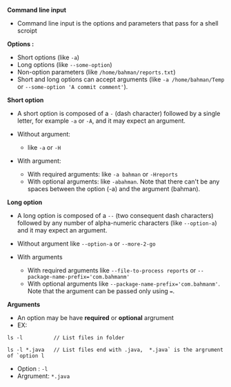 **Command line input**
  - Command line input is the options and parameters that pass for a shell scroipt

**Options :**
  - Short options (like `-a`)
  - Long options (like `--some-option`)
  - Non-option parameters (like `/home/bahman/reports.txt`)
  - Short and long options can accept arguments (like `-a /home/bahman/Temp` or `--some-option 'A commit comment'`).
  
  
**Short option**
- A short option is composed of a `-` (dash character) followed by a single letter, for example `-a` or `-A`, and it may expect an argument.

- Without argument:
  - like `-a` or `-H`
- With argument:
  - With required arguments: like `-a bahman` or `-Hreports`
  - With optional arguments: like `-abahman`. Note that there can't be any spaces between the option (-a) and the argument (bahman).
  
**Long option**
- A long option is composed of a `--` (two consequent dash characters) 
  followed by any number of alpha-numeric characters (like `--option-a`) and it may expect an argument.

- Without argument like `--option-a` or `--more-2-go`
- With arguments
  - With required arguments like `--file-to-process reports` or `--package-name-prefix='com.bahmanm'`
  - With optional arguments like `--package-name-prefix='com.bahmanm'`. Note that the argument can be passed only using `=`.
  
**Arguments**
- An option may be have **required** or **optional** argrument
- EX:

```
ls -l          // List files in folder

ls -l *.java   // List files end with .java,  *.java` is the argrument of `option l
```

- Option   : `-l`
- Argrument: `*.java` 
